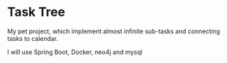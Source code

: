 # Task Tree

My pet project, which implement almost infinite sub-tasks and connecting tasks to calendar.

I will use Spring Boot, Docker, neo4j and mysql